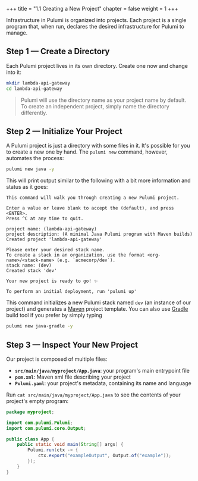 +++
title = "1.1 Creating a New Project"
chapter = false
weight = 1
+++


Infrastructure in Pulumi is organized into projects. Each project is a single program that, when run, declares the desired infrastructure for Pulumi to manage.

## Step 1 &mdash; Create a Directory

Each Pulumi project lives in its own directory. Create one now and change into it:

```bash
mkdir lambda-api-gateway
cd lambda-api-gateway
```

> Pulumi will use the directory name as your project name by default. To create an independent project, simply name the directory differently.

## Step 2 &mdash; Initialize Your Project

A Pulumi project is just a directory with some files in it. It's possible for you to create a new one by hand. The `pulumi new` command, however, automates the process:

```bash
pulumi new java -y
```

This will print output similar to the following with a bit more information and status as it goes:

```
This command will walk you through creating a new Pulumi project.

Enter a value or leave blank to accept the (default), and press <ENTER>.
Press ^C at any time to quit.

project name: (lambda-api-gateway)
project description: (A minimal Java Pulumi program with Maven builds)
Created project 'lambda-api-gateway'

Please enter your desired stack name.
To create a stack in an organization, use the format <org-name>/<stack-name> (e.g. `acmecorp/dev`).
stack name: (dev)
Created stack 'dev'

Your new project is ready to go! ✨

To perform an initial deployment, run 'pulumi up'
```

This command initializes a new Pulumi stack named `dev` (an instance of our project) and generates a [Maven](https://maven.apache.org/) project template. 
You can also use [Gradle](https://gradle.org/) build tool if you prefer by simply typing
```bash
pulumi new java-gradle -y
```

## Step 3 &mdash; Inspect Your New Project

Our project is composed of multiple files:

* **`src/main/java/myproject/App.java`**: your program's main entrypoint file
* **`pom.xml`**: Maven xml file describing your project
* **`Pulumi.yaml`**: your project's metadata, containing its name and language

Run `cat src/main/java/myproject/App.java` to see the contents of your project's empty program:

```java
package myproject;

import com.pulumi.Pulumi;
import com.pulumi.core.Output;

public class App {
    public static void main(String[] args) {
        Pulumi.run(ctx -> {
            ctx.export("exampleOutput", Output.of("example"));
        });
    }
}
```